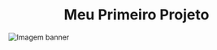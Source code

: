 <h1 align="center"> Meu Primeiro Projeto </h1>

![Imagem banner](https://github.com/Eduard0Becker/DuoInPlayWeb/assets/125703447/2a1d59b9-2702-4ed4-b842-11455affdaf9)
